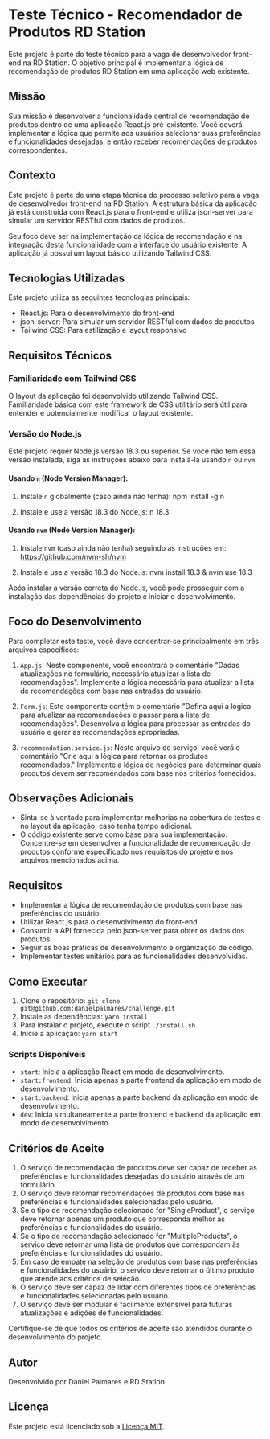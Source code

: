 # Teste Técnico - Recomendador de Produtos RD Station

Este projeto é parte do teste técnico para a vaga de desenvolvedor front-end na RD Station. O objetivo principal é implementar a lógica de recomendação de produtos RD Station em uma aplicação web existente.

## Missão

Sua missão é desenvolver a funcionalidade central de recomendação de produtos dentro de uma aplicação React.js pré-existente. Você deverá implementar a lógica que permite aos usuários selecionar suas preferências e funcionalidades desejadas, e então receber recomendações de produtos correspondentes.

## Contexto

Este projeto é parte de uma etapa técnica do processo seletivo para a vaga de desenvolvedor front-end na RD Station. A estrutura básica da aplicação já está construída com React.js para o front-end e utiliza json-server para simular um servidor RESTful com dados de produtos.

Seu foco deve ser na implementação da lógica de recomendação e na integração desta funcionalidade com a interface do usuário existente. A aplicação já possui um layout básico utilizando Tailwind CSS.

## Tecnologias Utilizadas

Este projeto utiliza as seguintes tecnologias principais:

- React.js: Para o desenvolvimento do front-end
- json-server: Para simular um servidor RESTful com dados de produtos
- Tailwind CSS: Para estilização e layout responsivo

## Requisitos Técnicos

### Familiaridade com Tailwind CSS

O layout da aplicação foi desenvolvido utilizando Tailwind CSS. Familiaridade básica com este framework de CSS utilitário será útil para entender e potencialmente modificar o layout existente.

### Versão do Node.js

Este projeto requer Node.js versão 18.3 ou superior. Se você não tem essa versão instalada, siga as instruções abaixo para instalá-la usando `n` ou `nvm`.

#### Usando `n` (Node Version Manager):

1. Instale `n` globalmente (caso ainda não tenha): npm install -g n

2. Instale e use a versão 18.3 do Node.js: n 18.3

#### Usando `nvm` (Node Version Manager):

1. Instale `nvm` (caso ainda não tenha) seguindo as instruções em: https://github.com/nvm-sh/nvm

2. Instale e use a versão 18.3 do Node.js: nvm install 18.3 & nvm use 18.3

Após instalar a versão correta do Node.js, você pode prosseguir com a instalação das dependências do projeto e iniciar o desenvolvimento.

## Foco do Desenvolvimento

Para completar este teste, você deve concentrar-se principalmente em três arquivos específicos:

1. `App.js`: Neste componente, você encontrará o comentário "Dadas atualizações no formulário, necessário atualizar a lista de recomendações". Implemente a lógica necessária para atualizar a lista de recomendações com base nas entradas do usuário.

2. `Form.js`: Este componente contém o comentário "Defina aqui a lógica para atualizar as recomendações e passar para a lista de recomendações". Desenvolva a lógica para processar as entradas do usuário e gerar as recomendações apropriadas.

3. `recommendation.service.js`: Neste arquivo de serviço, você verá o comentário "Crie aqui a lógica para retornar os produtos recomendados." Implemente a lógica de negócios para determinar quais produtos devem ser recomendados com base nos critérios fornecidos.

## Observações Adicionais

- Sinta-se à vontade para implementar melhorias na cobertura de testes e no layout da aplicação, caso tenha tempo adicional.
- O código existente serve como base para sua implementação. Concentre-se em desenvolver a funcionalidade de recomendação de produtos conforme especificado nos requisitos do projeto e nos arquivos mencionados acima.

## Requisitos

- Implementar a lógica de recomendação de produtos com base nas preferências do usuário.
- Utilizar React.js para o desenvolvimento do front-end.
- Consumir a API fornecida pelo json-server para obter os dados dos produtos.
- Seguir as boas práticas de desenvolvimento e organização de código.
- Implementar testes unitários para as funcionalidades desenvolvidas.

## Como Executar

1. Clone o repositório: `git clone git@github.com:danielpalmares/challenge.git`
2. Instale as dependências: `yarn install`
3. Para instalar o projeto, execute o script `./install.sh` 
4. Inicie a aplicação: `yarn start`

### Scripts Disponíveis

- `start`: Inicia a aplicação React em modo de desenvolvimento.
- `start:frontend`: Inicia apenas a parte frontend da aplicação em modo de desenvolvimento.
- `start:backend`: Inicia apenas a parte backend da aplicação em modo de desenvolvimento.
- `dev`: Inicia simultaneamente a parte frontend e backend da aplicação em modo de desenvolvimento.

## Critérios de Aceite

1. O serviço de recomendação de produtos deve ser capaz de receber as preferências e funcionalidades desejadas do usuário através de um formulário.
2. O serviço deve retornar recomendações de produtos com base nas preferências e funcionalidades selecionadas pelo usuário.
3. Se o tipo de recomendação selecionado for "SingleProduct", o serviço deve retornar apenas um produto que corresponda melhor às preferências e funcionalidades do usuário.
4. Se o tipo de recomendação selecionado for "MultipleProducts", o serviço deve retornar uma lista de produtos que correspondam às preferências e funcionalidades do usuário.
5. Em caso de empate na seleção de produtos com base nas preferências e funcionalidades do usuário, o serviço deve retornar o último produto que atende aos critérios de seleção.
6. O serviço deve ser capaz de lidar com diferentes tipos de preferências e funcionalidades selecionadas pelo usuário.
7. O serviço deve ser modular e facilmente extensível para futuras atualizações e adições de funcionalidades.

Certifique-se de que todos os critérios de aceite são atendidos durante o desenvolvimento do projeto.

## Autor

Desenvolvido por Daniel Palmares e RD Station

## Licença

Este projeto está licenciado sob a [Licença MIT](LICENSE).
